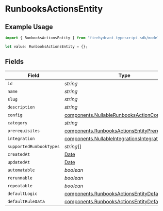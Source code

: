 # RunbooksActionsEntity

## Example Usage

```typescript
import { RunbooksActionsEntity } from "firehydrant-typescript-sdk/models/components";

let value: RunbooksActionsEntity = {};
```

## Fields

| Field                                                                                                                | Type                                                                                                                 | Required                                                                                                             | Description                                                                                                          |
| -------------------------------------------------------------------------------------------------------------------- | -------------------------------------------------------------------------------------------------------------------- | -------------------------------------------------------------------------------------------------------------------- | -------------------------------------------------------------------------------------------------------------------- |
| `id`                                                                                                                 | *string*                                                                                                             | :heavy_minus_sign:                                                                                                   | N/A                                                                                                                  |
| `name`                                                                                                               | *string*                                                                                                             | :heavy_minus_sign:                                                                                                   | N/A                                                                                                                  |
| `slug`                                                                                                               | *string*                                                                                                             | :heavy_minus_sign:                                                                                                   | N/A                                                                                                                  |
| `description`                                                                                                        | *string*                                                                                                             | :heavy_minus_sign:                                                                                                   | N/A                                                                                                                  |
| `config`                                                                                                             | [components.NullableRunbooksActionConfigEntity](../../models/components/nullablerunbooksactionconfigentity.md)       | :heavy_minus_sign:                                                                                                   | N/A                                                                                                                  |
| `category`                                                                                                           | *string*                                                                                                             | :heavy_minus_sign:                                                                                                   | N/A                                                                                                                  |
| `prerequisites`                                                                                                      | [components.RunbooksActionsEntityPrerequisites](../../models/components/runbooksactionsentityprerequisites.md)       | :heavy_minus_sign:                                                                                                   | N/A                                                                                                                  |
| `integration`                                                                                                        | [components.NullableIntegrationsIntegrationEntity](../../models/components/nullableintegrationsintegrationentity.md) | :heavy_minus_sign:                                                                                                   | N/A                                                                                                                  |
| `supportedRunbookTypes`                                                                                              | *string*[]                                                                                                           | :heavy_minus_sign:                                                                                                   | N/A                                                                                                                  |
| `createdAt`                                                                                                          | [Date](https://developer.mozilla.org/en-US/docs/Web/JavaScript/Reference/Global_Objects/Date)                        | :heavy_minus_sign:                                                                                                   | N/A                                                                                                                  |
| `updatedAt`                                                                                                          | [Date](https://developer.mozilla.org/en-US/docs/Web/JavaScript/Reference/Global_Objects/Date)                        | :heavy_minus_sign:                                                                                                   | N/A                                                                                                                  |
| `automatable`                                                                                                        | *boolean*                                                                                                            | :heavy_minus_sign:                                                                                                   | N/A                                                                                                                  |
| `rerunnable`                                                                                                         | *boolean*                                                                                                            | :heavy_minus_sign:                                                                                                   | N/A                                                                                                                  |
| `repeatable`                                                                                                         | *boolean*                                                                                                            | :heavy_minus_sign:                                                                                                   | N/A                                                                                                                  |
| `defaultLogic`                                                                                                       | [components.RunbooksActionsEntityDefaultLogic](../../models/components/runbooksactionsentitydefaultlogic.md)         | :heavy_minus_sign:                                                                                                   | N/A                                                                                                                  |
| `defaultRuleData`                                                                                                    | [components.RunbooksActionsEntityDefaultRuleData](../../models/components/runbooksactionsentitydefaultruledata.md)   | :heavy_minus_sign:                                                                                                   | N/A                                                                                                                  |
